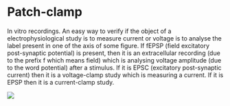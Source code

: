 # Patch-clamp

In vitro recordings. An easy way to verify if the object of a electrophysiological study is to measure current or voltage is to analyse the label present in one of the axis of some figure. If fEPSP (field excitatory post-synaptic potential) is present, then it is an extracellular recording (due to the prefix f which means field) which is analysing voltage amplitude (due to the word potential) after a stimulus. If it is EPSC (excitatory post-synaptic current) then it is a voltage-clamp study which is measuring a current. If it is EPSP then it is a current-clamp study.

![](<2 - Source Material/Masters/attachments/Attachment 85.png>)